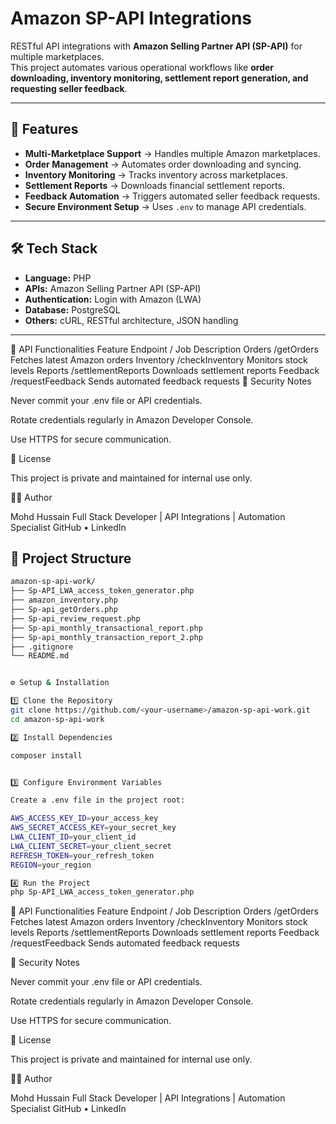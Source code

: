 # Amazon SP-API Integrations

RESTful API integrations with **Amazon Selling Partner API (SP-API)** for multiple marketplaces.  
This project automates various operational workflows like **order downloading, inventory monitoring, settlement report generation, and requesting seller feedback**.

---

## 🚀 Features

- **Multi-Marketplace Support** → Handles multiple Amazon marketplaces.
- **Order Management** → Automates order downloading and syncing.
- **Inventory Monitoring** → Tracks inventory across marketplaces.
- **Settlement Reports** → Downloads financial settlement reports.
- **Feedback Automation** → Triggers automated seller feedback requests.
- **Secure Environment Setup** → Uses `.env` to manage API credentials.

---

## 🛠 Tech Stack

- **Language:** PHP 
- **APIs:** Amazon Selling Partner API (SP-API)
- **Authentication:** Login with Amazon (LWA)
- **Database:**  PostgreSQL 
- **Others:** cURL, RESTful architecture, JSON handling

---
📌 API Functionalities
Feature	Endpoint / Job	Description
Orders	/getOrders	Fetches latest Amazon orders
Inventory	/checkInventory	Monitors stock levels
Reports	/settlementReports	Downloads settlement reports
Feedback	/requestFeedback	Sends automated feedback requests
🔐 Security Notes

Never commit your .env file or API credentials.

Rotate credentials regularly in Amazon Developer Console.

Use HTTPS for secure communication.

📜 License

This project is private and maintained for internal use only.

👨‍💻 Author

Mohd Hussain
Full Stack Developer | API Integrations | Automation Specialist
GitHub • LinkedIn

## 📂 Project Structure

```bash
amazon-sp-api-work/
├── Sp-API_LWA_access_token_generator.php
├── amazon_inventory.php
├── Sp-api_getOrders.php
├── Sp-api_review_request.php
├── Sp-api_monthly_transactional_report.php
├── Sp-api_monthly_transaction_report_2.php
├── .gitignore
└── README.md


⚙️ Setup & Installation

1️⃣ Clone the Repository
git clone https://github.com/<your-username>/amazon-sp-api-work.git
cd amazon-sp-api-work

2️⃣ Install Dependencies

composer install


3️⃣ Configure Environment Variables

Create a .env file in the project root:

AWS_ACCESS_KEY_ID=your_access_key
AWS_SECRET_ACCESS_KEY=your_secret_key
LWA_CLIENT_ID=your_client_id
LWA_CLIENT_SECRET=your_client_secret
REFRESH_TOKEN=your_refresh_token
REGION=your_region

4️⃣ Run the Project
php Sp-API_LWA_access_token_generator.php
```

📌 API Functionalities
Feature	Endpoint / Job	Description
Orders	/getOrders	Fetches latest Amazon orders
Inventory	/checkInventory	Monitors stock levels
Reports	/settlementReports	Downloads settlement reports
Feedback	/requestFeedback	Sends automated feedback requests

🔐 Security Notes

Never commit your .env file or API credentials.

Rotate credentials regularly in Amazon Developer Console.

Use HTTPS for secure communication.

📜 License

This project is private and maintained for internal use only.

👨‍💻 Author

Mohd Hussain
Full Stack Developer | API Integrations | Automation Specialist
GitHub • LinkedIn

